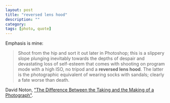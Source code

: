 ```yaml
---
layout: post
title: "reversed lens hood"
description: ""
category: 
tags: [photo, quote]
---
```



Emphasis is mine:

> Shoot from the hip and sort it out later in Photoshop; this is a slippery slope plunging inevitably towards the depths of despair and devastating loss of self-esteem that comes with shooting on program mode with a high ISO, no tripod and a **reversed lens hood**. The latter is the photographic equivalent of wearing socks with sandals; clearly a fate worse than death.

David Noton, ["The Difference Between the Taking and the Making of a Photograph"](http://www.photographyblog.com/articles/the_difference_between_the_taking_and_the_making_of_a_photograph).



